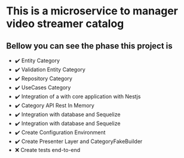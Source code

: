 # This is a microservice to manager video streamer catalog

## Bellow you can see the phase this project is

- ✔️ Entity Category
- ✔️ Validation Entity Category
- ✔️ Repository Category
- ✔️ UseCases Category
- ✔️ Integration of a with core application with Nestjs
- ✔️ Category API Rest In Memory
- ✔️ Integration with database and Sequelize
- ✔️ Integration with database and Sequelize
- ✔️ Create Configuration Environment
- ✔️ Create Presenter Layer and CategoryFakeBuilder
- ❌ Create tests end-to-end
